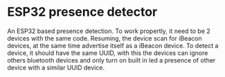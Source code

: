 # ESP32 presence detector

An ESP32 based presence detection. To work propertly, it need to be 2 devices with the same code. Resuming, the device scan for iBeacon devices, at the same time advertise itself as a iBeacon device. To detect a device, it should have the same UUID, with this the devices can ignore others bluetooth devices and only turn on built in led a presence of other device with a similar UUID device.